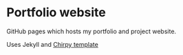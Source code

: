 # Portfolio website

GitHub pages which hosts my portfolio and project website.

Uses Jekyll and [Chirpy template](https://chirpy.cotes.page/posts/getting-started/)